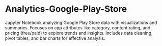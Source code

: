 # Analytics-Google-Play-Store
Jupyter Notebook analyzing Google Play Store data with visualizations and summaries. Focuses on app attributes like category, content rating, and pricing (free/paid) to explore trends and insights. Includes data cleaning, pivot tables, and bar charts for effective analysis.
